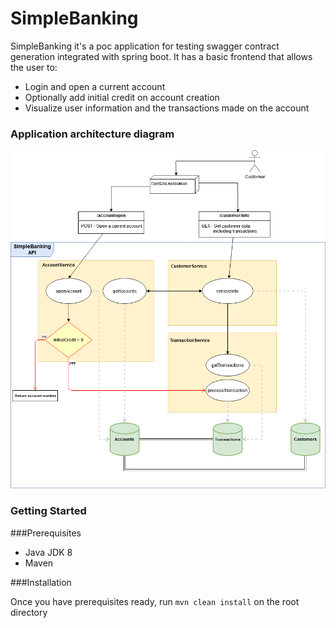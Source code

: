 # SimpleBanking

SimpleBanking it's a poc application for testing swagger contract generation integrated with spring boot.
It has a basic frontend that allows the user to:
 
 - Login and open a current account
 - Optionally add initial credit on account creation
 - Visualize user information and the transactions made on the account
 
### Application architecture diagram
 
 ![SimpleBanking Architecture](docs/SimpleBanking_Architecture.png)

### Getting Started

###Prerequisites

- Java JDK 8
- Maven 

###Installation

Once you have prerequisites ready, run `mvn clean install` on the root directory


